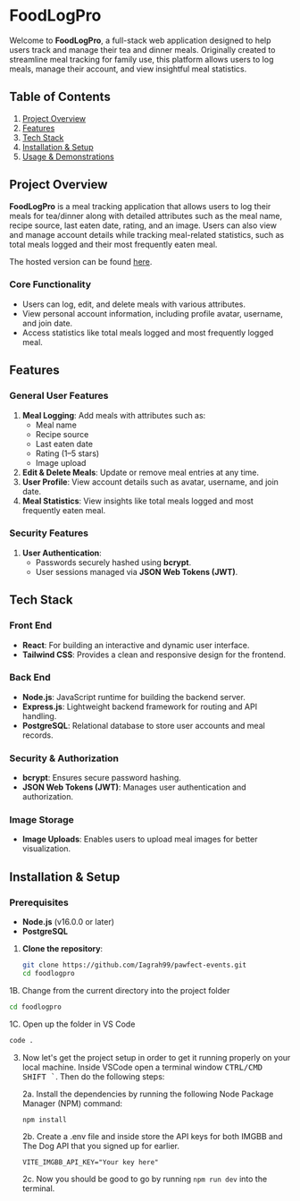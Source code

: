 # FoodLogPro

Welcome to **FoodLogPro**, a full-stack web application designed to help users track and manage their tea and dinner meals. Originally created to streamline meal tracking for family use, this platform allows users to log meals, manage their account, and view insightful meal statistics.

## Table of Contents
1. [Project Overview](#project-overview)
2. [Features](#features)
3. [Tech Stack](#tech-stack)
4. [Installation & Setup](#installation--setup)
5. [Usage & Demonstrations](#usage--demonstrations)

## Project Overview

**FoodLogPro** is a meal tracking application that allows users to log their meals for tea/dinner along with detailed attributes such as the meal name, recipe source, last eaten date, rating, and an image. Users can also view and manage account details while tracking meal-related statistics, such as total meals logged and their most frequently eaten meal.

The hosted version can be found [here](https://weekly-meals-fe.vercel.app/).

### Core Functionality
- Users can log, edit, and delete meals with various attributes.
- View personal account information, including profile avatar, username, and join date.
- Access statistics like total meals logged and most frequently logged meal.

## Features

### General User Features
1. **Meal Logging**: Add meals with attributes such as:
   - Meal name
   - Recipe source
   - Last eaten date
   - Rating (1–5 stars)
   - Image upload
2. **Edit & Delete Meals**: Update or remove meal entries at any time.
3. **User Profile**: View account details such as avatar, username, and join date.
4. **Meal Statistics**: View insights like total meals logged and most frequently eaten meal.

### Security Features
1. **User Authentication**:
   - Passwords securely hashed using **bcrypt**.
   - User sessions managed via **JSON Web Tokens (JWT)**.


## Tech Stack

### Front End
- **React**: For building an interactive and dynamic user interface.
- **Tailwind CSS**: Provides a clean and responsive design for the frontend.

### Back End
- **Node.js**: JavaScript runtime for building the backend server.
- **Express.js**: Lightweight backend framework for routing and API handling.
- **PostgreSQL**: Relational database to store user accounts and meal records.

### Security & Authorization
- **bcrypt**: Ensures secure password hashing.
- **JSON Web Tokens (JWT)**: Manages user authentication and authorization.

### Image Storage
- **Image Uploads**: Enables users to upload meal images for better visualization.

## Installation & Setup

### Prerequisites
- **Node.js** (v16.0.0 or later)
- **PostgreSQL**

1. **Clone the repository**:

   ```bash
   git clone https://github.com/Iagrah99/pawfect-events.git
   cd foodlogpro

 1B. Change from the current directory into the project folder
   
   ```bash
   cd foodlogpro
   ```

   1C. Open up the folder in VS Code

   ```bash
   code .
   ```
  
3. Now let's get the project setup in order to get it running properly on your local machine.
   Inside VSCode open a terminal window <kbd>CTRL/CMD SHIFT `</kbd>. Then do the following steps:

   2a.  Install the dependencies by running the following Node Package Manager (NPM) command: 

   ```
   npm install
   ```

   2b. Create a .env file and inside store the API keys for both IMGBB and The Dog API that you signed up for earlier.

   ```
   VITE_IMGBB_API_KEY="Your key here"
   ```
   2c. Now you should be good to go by running `npm run dev` into the terminal.
